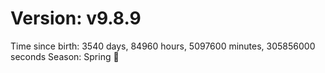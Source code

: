 # Version: v9.8.9
Time since birth: 3540 days, 84960 hours, 5097600 minutes, 305856000 seconds
Season: Spring 🌸
